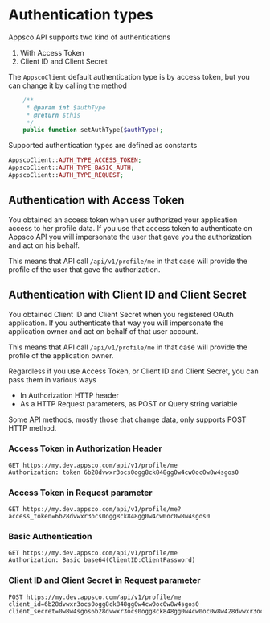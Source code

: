 Authentication types
====================

Appsco API supports two kind of authentications

1. With Access Token
2. Client ID and Client Secret

The `AppscoClient` default authentication type is by access token, but you can change it by calling the
method

``` php
    /**
     * @param int $authType
     * @return $this
     */
    public function setAuthType($authType);
```

Supported authentication types are defined as constants

``` php
AppscoClient::AUTH_TYPE_ACCESS_TOKEN;
AppscoClient::AUTH_TYPE_BASIC_AUTH;
AppscoClient::AUTH_TYPE_REQUEST;
```


Authentication with Access Token
--------------------------------

You obtained an access token when user authorized your application access to her profile data. If you use that
access token to authenticate on Appsco API you will impersonate the user that gave you the authorization
and act on his behalf.

This means that API call `/api/v1/profile/me` in that case will provide the profile of the user that
gave the authorization.


Authentication with Client ID and Client Secret
-----------------------------------------------

You obtained Client ID and Client Secret when you registered OAuth application. If you authenticate that way
you will impersonate the application owner and act on behalf of that user account.

This means that API call `/api/v1/profile/me` in that case will provide the profile of the application owner.


Regardless if you use Access Token, or Client ID and Client Secret, you can pass them in various ways
 * In Authorization HTTP header
 * As a HTTP Request parameters, as POST or Query string variable

Some API methods, mostly those that change data, only supports POST HTTP method.



### Access Token in Authorization Header

    GET https://my.dev.appsco.com/api/v1/profile/me
    Authorization: token 6b28dvwxr3ocs0ogg8ck848gg0w4cw0oc0w8w4sgos0




### Access Token in Request parameter

    GET https://my.dev.appsco.com/api/v1/profile/me?access_token=6b28dvwxr3ocs0ogg8ck848gg0w4cw0oc0w8w4sgos0


### Basic Authentication

    GET https://my.dev.appsco.com/api/v1/profile/me
    Authorization: Basic base64(ClientID:ClientPassword)


### Client ID and Client Secret in Request parameter

    POST https://my.dev.appsco.com/api/v1/profile/me
    client_id=6b28dvwxr3ocs0ogg8ck848gg0w4cw0oc0w8w4sgos0
    client_secret=0w8w4sgos6b28dvwxr3ocs0ogg8ck848gg0w4cw0oc0w8w428dvwxr3ocs0ogg8ck848gg0w4cw0oc

